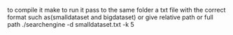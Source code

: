 to compile it
make
to run it pass to the same folder a txt file with the correct format such as(smalldataset and bigdataset) or give relative path or full path
./searchengine -d smalldataset.txt -k 5
